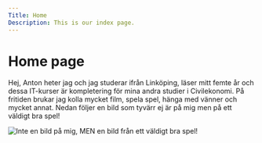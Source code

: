 ```yaml
---
Title: Home
Description: This is our index page.
---
```


Home page
==========================

Hej, Anton heter jag och jag studerar ifrån Linköping, läser mitt femte år och dessa IT-kurser är kompletering för mina andra studier i Civilekonomi. 
På fritiden brukar jag kolla mycket film, spela spel, hänga med vänner och mycket annat. Nedan följer en bild som tyvärr ej är på mig men på ett väldigt
 bra spel!

![Inte en bild på mig, MEN en bild från ett väldigt bra spel!](image/me.png)